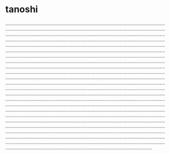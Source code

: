 # tanoshi
......................................................................................................................................................................................................................................................................................................................................................................................................................................................................................................................................................................................................................................................................................................................................................................................................................................................................................................................................................................................................................................................................................................................................................................................................................................................................................................................................................................................................................................................................................................................................................................................................................................................................................................................................................................................................................................................................................................................................................................................................................................................................................................................................................................................................................................................................................................................................................................................................................................................................................................................................................................................................................................................................................................................................................................................................................................................................................................................................................................................................................................................................................